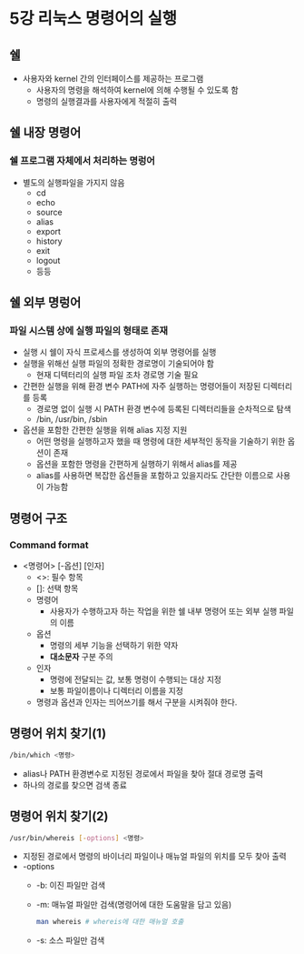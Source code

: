 # 5강 리눅스 명령어의 실행

## 쉘

- 사용자와 kernel 간의 인터페이스를 제공하는 프로그램
    - 사용자의 명령을 해석하여 kernel에 의해 수행될 수 있도록 함
    - 명령의 실행결과를 사용자에게 적절히 출력

## 쉘 내장 명령어

### 쉘 프로그램 자체에서 처리하는 명렁어

- 별도의 실행파일을 가지지 않음
    - cd
    - echo
    - source
    - alias
    - export
    - history
    - exit
    - logout
    - 등등

## 쉘 외부 명렁어

### 파일 시스템 상에 실행 파일의 형태로 존재

- 실행 시 쉘이 자식 프로세스를 생성하여 외부 명령어를 실행
- 실행을 위해선 실행 파일의 정확한 경로명이 기술되어야 함
    - 현재 디텍터리의 실행 파일 조차 경로명 기술 필요
- 간편한 실행을 위해 환경 변수 PATH에 자주 실행하는 명령어들이 저장된 디렉터리를 등록
    - 경로명 없이 실행 시 PATH 환경 변수에 등록된 디렉터리들을 순차적으로 탐색
    - /bin, /usr/bin, /sbin
- 옵션을 포함한 간편한 실행을 위해 alias 지정 지원
    - 어떤 명령을 실행하고자 했을 때 명령에 대한 세부적인 동작을 기술하기 위한 옵션이 존재
    - 옵션을 포함한 명령을 간편하게 실행하기 위해서 alias를 제공
    - alias를 사용하면 복잡한 옵션들을 포함하고 있을지라도 간단한 이름으로 사용이 가능함

## 명령어 구조

### Command format

- <명령어> [-옵션] [인자]
    - <>: 필수 항목
    - []: 선택 항목
    - 명령어
        - 사용자가 수행하고자 하는 작업을 위한 쉘 내부 명령어 또는 외부 실행 파일의 이름
    - 옵션
        - 명령의 세부 기능을 선택하기 위한 약자
        - **대소문자** 구분 주의
    - 인자
        - 명령에 전달되는 값, 보통 명령이 수행되는 대상 지정
        - 보통 파일이름이나 디렉터리 이름을 지정
    - 명령과 옵션과 인자는 띄어쓰기를 해서 구분을 시켜줘야 한다.

## 명령어 위치 찾기(1)

```bash
/bin/which <명령>
```

- alias나 PATH 환경변수로 지정된 경로에서 파일을 찾아 절대 경로명 출력
- 하나의 경로를 찾으면 검색 종료

## 명령어 위치 찾기(2)

```bash
/usr/bin/whereis [-options] <명령>
```

- 지정된 경로에서 명령의 바이너리 파일이나 매뉴얼 파일의 위치를 모두 찾아 출력
- -options
    - -b: 이진 파일만 검색
    - -m: 매뉴얼 파일만 검색(명령어에 대한 도움말을 담고 있음)
        
        ```bash
        man whereis # whereis에 대한 매뉴얼 호출
        ```
        
    - -s: 소스 파일만 검색